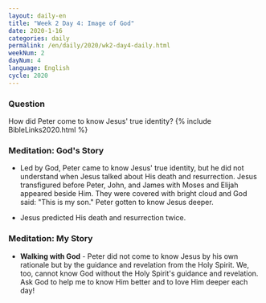 ```yaml
---
layout: daily-en
title: "Week 2 Day 4: Image of God"
date: 2020-1-16 
categories: daily
permalink: /en/daily/2020/wk2-day4-daily.html
weekNum: 2
dayNum: 4
language: English
cycle: 2020
---
```

### Question     
How did Peter come to know Jesus' true identity?
{% include BibleLinks2020.html %} 

### Meditation: God's Story   
+ Led by God, Peter came to know Jesus' true identity, but he did not understand when Jesus talked about His death and resurrection. Jesus transfigured before Peter, John, and James with Moses and Elijah appeared beside Him. They were covered with bright cloud and God said: "This is my son." Peter gotten to know Jesus deeper. 

+ Jesus predicted His death and resurrection twice. 

### Meditation: My Story   
+ **Walking with God** - Peter did not come to know Jesus by his own rationale but by the guidance and revelation from the Holy Spirit. We, too, cannot know God without the Holy Spirit's guidance and revelation. Ask God to help me to know Him better and to love Him deeper each day! 
